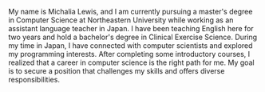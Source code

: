 My name is Michalia Lewis, and I am currently pursuing a master's degree in Computer Science at Northeastern University while working as an assistant language teacher in Japan. I have been teaching English here for two years and hold a bachelor's degree in Clinical Exercise Science. During my time in Japan, I have connected with computer scientists and explored my programming interests. After completing some introductory courses, I realized that a career in computer science is the right path for me. My goal is to secure a position that challenges my skills and offers diverse responsibilities.

